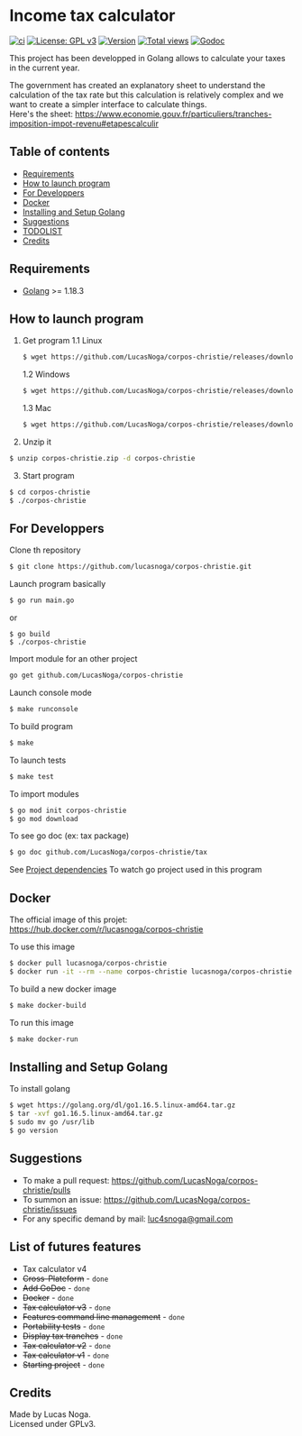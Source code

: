 # Income tax calculator

[![ci](https://github.com/LucasNoga/corpos-christie/actions/workflows/go.yml/badge.svg?branch=master)](https://github.com/LucasNoga/corpos-christie/actions)
[![License: GPL v3](https://img.shields.io/badge/License-GPLv3-blue.svg)](https://www.gnu.org/licenses/gpl-3.0)
[![Version](https://img.shields.io/github/tag/LucasNoga/corpos-christie.svg)](https://github.com/LucasNoga/corpos-christie/releases)
[![Total views](https://img.shields.io/sourcegraph/rrc/github.com/LucasNoga/corpos-christie.svg)](https://sourcegraph.com/github.com/LucasNoga/corpos-christie)
[![Godoc](https://godoc.org/github.com/LucasNoga/corpos-christie?status.svg)](https://godoc.org/github.com/LucasNoga/corpos-christie)

This project has been developped in Golang allows to calculate your taxes in the current year.

The government has created an explanatory sheet to understand the calculation of the tax rate but this calculation is relatively complex and we want to create a simpler interface to calculate things.  
Here's the sheet: https://www.economie.gouv.fr/particuliers/tranches-imposition-impot-revenu#etapescalculir

## Table of contents

- [Requirements](#requirements)
- [How to launch program](#how-to-launch-program)
- [For Developpers](#for-developpers)
- [Docker](#docker)
- [Installing and Setup Golang](#installing-and-setup-golang)
- [Suggestions](#suggestions)
- [TODOLIST](#todolist)
- [Credits](#credits)

## Requirements

- [Golang](https://golang.org/dl/) >= 1.18.3

## How to launch program

1. Get program
   1.1 Linux

   ```bash
   $ wget https://github.com/LucasNoga/corpos-christie/releases/download/v1.0.0/linux-corpos-christie-1.0.0.zip -O corpos-christie.zip
   ```

   1.2 Windows

   ```bash
   $ wget https://github.com/LucasNoga/corpos-christie/releases/download/v1.0.0/windows-corpos-christie-1.0.0.zip -O corpos-christie.zip
   ```

   1.3 Mac

   ```bash
   $ wget https://github.com/LucasNoga/corpos-christie/releases/download/v1.0.0/mac-corpos-christie-1.0.0.zip -O corpos-christie.zip
   ```

2. Unzip it

```bash
$ unzip corpos-christie.zip -d corpos-christie
```

3. Start program

```bash
$ cd corpos-christie
$ ./corpos-christie
```

## For Developpers

Clone th repository

```bash
$ git clone https://github.com/lucasnoga/corpos-christie.git
```

Launch program basically

```bash
$ go run main.go
```

or

```
$ go build
$ ./corpos-christie
```

Import module for an other project

```bash
go get github.com/LucasNoga/corpos-christie
```

Launch console mode

```bash
$ make runconsole
```

To build program

```bash
$ make
```

To launch tests

```bash
$ make test
```

To import modules

```bash
$ go mod init corpos-christie
$ go mod download
```

To see go doc (ex: tax package)

```bash
$ go doc github.com/LucasNoga/corpos-christie/tax
```

See [Project dependencies](https://deps.dev/go/github.com/lucasnoga/corpos-christie) To watch go project used in this program

## Docker

The official image of this projet: https://hub.docker.com/r/lucasnoga/corpos-christie

To use this image

```bash
$ docker pull lucasnoga/corpos-christie
$ docker run -it --rm --name corpos-christie lucasnoga/corpos-christie
```

To build a new docker image

```bash
$ make docker-build
```

To run this image

```bash
$ make docker-run
```

## Installing and Setup Golang

To install golang

```bash
$ wget https://golang.org/dl/go1.16.5.linux-amd64.tar.gz
$ tar -xvf go1.16.5.linux-amd64.tar.gz
$ sudo mv go /usr/lib
$ go version
```

## Suggestions

- To make a pull request: https://github.com/LucasNoga/corpos-christie/pulls
- To summon an issue: https://github.com/LucasNoga/corpos-christie/issues
- For any specific demand by mail: luc4snoga@gmail.com

## List of futures features

- Tax calculator v4
- ~~Cross-Plateform~~ - `done`
- ~~Add GoDoc~~ - `done`
- ~~Docker~~ - `done`
- ~~Tax calculator v3~~ - `done`
- ~~Features command line management~~ - `done`
- ~~Portability tests~~ - `done`
- ~~Display tax tranches~~ - `done`
- ~~Tax calculator v2~~ - `done`
- ~~Tax calculator v1~~ - `done`
- ~~Starting project~~ - `done`

## Credits

Made by Lucas Noga.  
Licensed under GPLv3.
